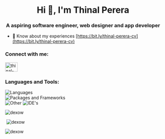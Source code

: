 <h1 align="center">Hi 👋, I'm Thinal Perera</h1>
<h3 align="center">A aspiring software engineer, web designer and app developer</h3>

-   📄 Know about my experiences [https://bit.ly/thinal-perera-cv](https://bit.ly/thinal-perera-cv)

<h3 align="left">Connect with me:</h3>
<p align="left">
<a href="https://linkedin.com/in/thinal-perera" target="blank"><img align="center" src="https://raw.githubusercontent.com/rahuldkjain/github-profile-readme-generator/master/src/images/icons/Social/linked-in-alt.svg" alt="thinal-perera" height="30" width="40" /></a>
</p>

<h3 align="left">Languages and Tools:</h3>
<div align="left"> 
 
<img src="https://skillicons.dev/icons?i=js,html,css,cs,java,python,dart,php" alt="Languages" />
<br>
<img src="https://skillicons.dev/icons?i=tailwind,bootstrap,flutter,nodejs,express,mongodb,mysql" alt="Packages and Frameworks" />
<br>
<img src="https://skillicons.dev/icons?i=firebase,docker,git,heroku,postman,figma" alt="Other" />
<img src="https://skillicons.dev/icons?i=vscode,visualstudio,idea" alt="IDE's" />

 </div>

<p><img src="https://github-readme-stats.vercel.app/api/top-langs?username=dexow&show_icons=true&theme=dark&locale=en&layout=compact" alt="dexow" /></p>

<p>&nbsp;<img src="https://github-readme-stats.vercel.app/api?username=dexow&show_icons=true&theme=dark&cache_seconds=1800&locale=en" alt="dexow" /></p>

<p><img src="https://github-readme-streak-stats.herokuapp.com/?user=dexow&theme=dark" alt="dexow" /></p>
